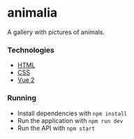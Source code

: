# animalia
A gallery with pictures of animals.

### Technologies
- [HTML](https://developer.mozilla.org/pt-BR/docs/Web/HTML)
- [CSS](https://sass-lang.com/)
- [Vue 2](https://vuejs.org/)

### Running
- Install dependencies with `npm install`
- Run the application with `npm run dev`
- Run the API with `npm start`